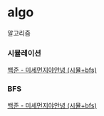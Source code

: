 # algo
알고리즘

### 시뮬레이션
[백준 - 미세먼지야안녕 (시뮬+bfs)](https://github.com/jiminlim/algo/tree/master/day0709)  

### BFS
[백준 - 미세먼지야안녕 (시뮬+bfs)](https://github.com/jiminlim/algo/tree/master/day0709) 

